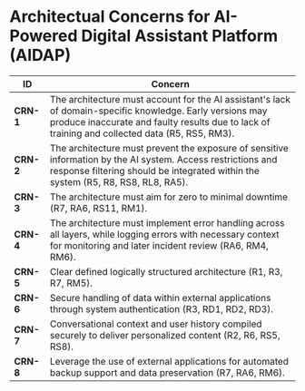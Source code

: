 # **Architectual Concerns for AI-Powered Digital Assistant Platform (AIDAP)**

| **ID** | **Concern** |
|---------|-------------|
| **CRN-1** | The architecture must account for the AI assistant's lack of domain-specific knowledge. Early versions may produce inaccurate and faulty results due to lack of training and collected data (R5, RS5, RM3). |
| **CRN-2** | The architecture must prevent the exposure of sensitive information by the AI system. Access restrictions and response filtering should be integrated within the system (R5, R8, RS8, RL8, RA5). |
| **CRN-3** | The architecture must aim for zero to minimal downtime (R7, RA6, RS11, RM1). |
| **CRN-4** | The architecture must implement error handling across all layers, while logging errors with necessary context for monitoring and later incident review (RA6, RM4, RM6). |
| **CRN-5** | Clear defined logically structured architecture (R1, R3, R7, RM5). |
| **CRN-6** | Secure handling of data within external applications through system authentication (R3, RD1, RD2, RD3). |
| **CRN-7** | Conversational context and user history compiled securely to deliver personalized content (R2, R6, RS5, RS8). |
| **CRN-8** | Leverage the use of external applications for automated backup support and data preservation (R7, RA6, RM6). |
